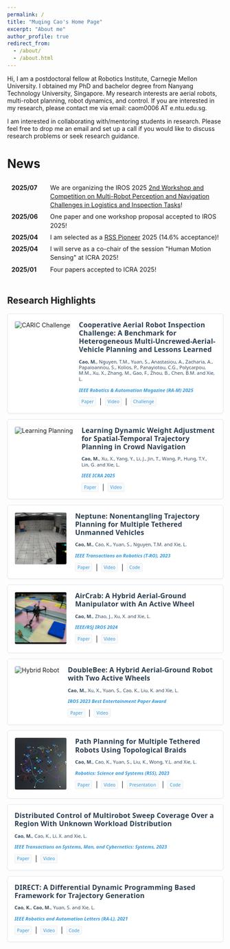```yaml
---
permalink: /
title: "Muqing Cao's Home Page"
excerpt: "About me"
author_profile: true
redirect_from: 
  - /about/
  - /about.html
---
```


Hi, I am a postdoctoral fellow at Robotics Institute, Carnegie Mellon University. I obtained my PhD and bachelor degree from Nanyang Technology University, Singapore. My research interests are aerial robots, multi-robot planning, robot dynamics, and control. If you are interested in my research, please contact me via email: caom0006 AT e.ntu.edu.sg.

<span style="background-color: white;">I am interested in collaborating with/mentoring students in research. Please feel free to drop me an email and set up a call if you would like to discuss research problems or seek research guidance.</span>

News
======
<div style="max-height: 200px; overflow-y: auto; padding: 10px;">
    <ul style="list-style-type: none; padding-left: 0; font-size: 0.9rem; line-height: 1.4; margin: 0;">
        <li style="display: flex; gap: 10px; margin-bottom: 0.5em;">
            <div style="flex: 0 0 80px; font-weight: bold;">2025/07</div>
            <div style="flex: 1;">We are organizing the IROS 2025 <a href="https://www.panlogin.com/">2nd Workshop and Competition on Multi-Robot Perception and Navigation Challenges in Logistics and Inspection Tasks</a>!</div>
        </li>
        <li style="display: flex; gap: 10px; margin-bottom: 0.5em;">
            <div style="flex: 0 0 80px; font-weight: bold;">2025/06</div>
            <div style="flex: 1;">One paper and one workshop proposal accepted to IROS 2025!</div>
        </li>        
        <li style="display: flex; gap: 10px; margin-bottom: 0.5em;">
            <div style="flex: 0 0 80px; font-weight: bold;">2025/04</div>
            <div style="flex: 1;">I am selected as a <a href="https://sites.google.com/view/rsspioneers2025/participants">RSS Pioneer</a> 2025 (14.6% acceptance)!</div>
        </li>
        <li style="display: flex; gap: 10px; margin-bottom: 0.5em;">
            <div style="flex: 0 0 80px; font-weight: bold;">2025/04</div>
            <div style="flex: 1;">I will serve as a co-chair of the session "Human Motion Sensing" at ICRA 2025!</div>
        </li>
        <li style="display: flex; gap: 10px; margin-bottom: 0.5em;">
            <div style="flex: 0 0 80px; font-weight: bold;">2025/01</div>
            <div style="flex: 1;">Four papers accepted to ICRA 2025!</div>
        </li>
        <li style="display: flex; gap: 10px; margin-bottom: 0.5em;">
            <div style="flex: 0 0 80px; font-weight: bold;">2024/10</div>
            <div style="flex: 1;">I have started a position as a postdoctor at <a href="https://theairlab.org/">CMU AirLab</a>!</div>
        </li>
        <li style="display: flex; gap: 10px; margin-bottom: 0.5em;">
            <div style="flex: 0 0 80px; font-weight: bold;">2024/10</div>
            <div style="flex: 1;">We successfully organized IROS 2024 Workshop and Competition on Multi-Robot Perception and Navigation Challenges in Logistics and Inspection Tasks (<a href="https://www.iros2024-cartin.com/">website</a>). Thanks to all speakers and participants!</div>
        </li>
        <li style="display: flex; gap: 10px; margin-bottom: 0.5em;">
            <div style="flex: 0 0 80px; font-weight: bold;">2024/06</div>
            <div style="flex: 1;">We are organizing the Cooperative Aerial Robots Inspection Challenge (CARIC) (<a href="https://ntu-aris.github.io/caric/">website</a>) in conjunction with IROS 2024 Workshop!</div>
        </li>
        <li style="display: flex; gap: 10px; margin-bottom: 0.5em;">
            <div style="flex: 0 0 80px; font-weight: bold;">2024/06</div>
            <div style="flex: 1;">Our paper on a novel <a href="https://www.youtube.com/watch?v=Q1n-IiIt400">hybrid aerial-ground manipulator</a> has been accepted by IROS 2024!</div>
        </li>
        <li style="display: flex; gap: 10px; margin-bottom: 0.5em;">
            <div style="flex: 0 0 80px; font-weight: bold;">2023/10</div>
            <div style="flex: 1;">Our paper on a novel <a href="https://youtu.be/hcw4GKmW_vs">hybrid aerial-ground robot</a> has been awarded the <strong>IROS 2023 Best Entertainment Paper</strong>!</div>
        </li>
        <li style="display: flex; gap: 10px; margin-bottom: 0.5em;">
            <div style="flex: 0 0 80px; font-weight: bold;">2023/03</div>
            <div style="flex: 1;">Our paper on <a href="https://ieeexplore.ieee.org/document/10106112">trajectory planning multi-tethered robots</a> has been accepted by <strong>T-RO</strong>!</div>
        </li>
    </ul>
</div>

<div style="height: 20px;"></div> <!-- Adds extra blank space -->

## Research Highlights

<div class="publication-item">
  <div class="publication-image">
    <img src="images/caric1.gif" alt="CARIC Challenge">
  </div>
  <div class="publication-content">
    <h3 class="publication-title">Cooperative Aerial Robot Inspection Challenge: A Benchmark for Heterogeneous Multi-Uncrewed-Aerial-Vehicle Planning and Lessons Learned</h3>
    <p class="publication-authors"><strong>Cao, M.</strong>, Nguyen, T.M., Yuan, S., Anastasiou, A., Zacharia, A., Papaioannou, S., Kolios, P., Panayiotou, C.G., Polycarpou, M.M., Xu, X., Zhang, M., Gao, F., Zhou, B., Chen, B.M. and Xie, L.</p>
    <p class="publication-venue">IEEE Robotics & Automation Magazine (RA-M) 2025</p>
    <div class="publication-links">
      <a href="https://arxiv.org/abs/2501.06566" target="_blank">Paper</a> |
      <a href="https://www.youtube.com/watch?v=8u5hj2oZ-VY" target="_blank">Video</a> |
      <a href="https://ntu-aris.github.io/caric/" target="_blank">Challenge</a>
    </div>
  </div>
</div>

<div class="publication-item">
  <div class="publication-image">
    <img src="images/learning-planning.gif" alt="Learning Planning">
  </div>
  <div class="publication-content">
    <h3 class="publication-title">Learning Dynamic Weight Adjustment for Spatial-Temporal Trajectory Planning in Crowd Navigation</h3>
    <p class="publication-authors"><strong>Cao, M.</strong>, Xu, X., Yang, Y., Li, J., Jin, T., Wang, P., Hung, T.Y., Lin, G. and Xie, L.</p>
    <p class="publication-venue">IEEE ICRA 2025</p>
    <div class="publication-links">
      <a href="https://arxiv.org/abs/2412.00555" target="_blank">Paper</a> |
      <a href="https://www.youtube.com/watch?v=nSCbNaaF_VM" target="_blank">Video</a>
    </div>
  </div>
</div>



<div class="publication-item">
  <div class="publication-image">
    <img src="images/rss2.gif" alt="Tethered UAVs">
  </div>
  <div class="publication-content">
    <h3 class="publication-title">Neptune: Nonentangling Trajectory Planning for Multiple Tethered Unmanned Vehicles</h3>
    <p class="publication-authors"><strong>Cao, M.</strong>, Cao, K., Yuan, S., Nguyen, T.M. and Xie, L.</p>
    <p class="publication-venue">IEEE Transactions on Robotics (T-RO), 2023</p>
    <div class="publication-links">
      <a href="https://ieeexplore.ieee.org/document/10106112" target="_blank">Paper</a> |
      <a href="https://youtu.be/8b1RlDvQsi0?si=5a1XaOBbJUw2tFsK" target="_blank">Video</a> |
      <a href="https://github.com/caomuqing/neptune" target="_blank">Code</a>
    </div>
  </div>
</div>

<div class="publication-item">
  <div class="publication-image">
    <img src="images/aircrab.gif" alt="AirCrab">
  </div>
  <div class="publication-content">
    <h3 class="publication-title">AirCrab: A Hybrid Aerial-Ground Manipulator with An Active Wheel</h3>
    <p class="publication-authors"><strong>Cao, M.</strong>, Zhao, J., Xu, X. and Xie, L.</p>
    <p class="publication-venue">IEEE/RSJ IROS 2024</p>
    <div class="publication-links">
      <a href="https://arxiv.org/abs/2403.15805" target="_blank">Paper</a> |
      <a href="https://www.youtube.com/watch?v=Q1n-IiIt400" target="_blank">Video</a>
    </div>
  </div>
</div>

<div class="publication-item">
  <div class="publication-image">
    <img src="images/doublebee1.gif" alt="Hybrid Robot">
  </div>
  <div class="publication-content">
    <h3 class="publication-title">DoubleBee: A Hybrid Aerial-Ground Robot with Two Active Wheels</h3>
    <p class="publication-authors"><strong>Cao, M.</strong>, Xu, X., Yuan, S., Cao, K., Liu, K. and Xie, L.</p>
    <p class="publication-venue">IROS 2023 Best Entertainment Paper Award</p>
    <div class="publication-links">
      <a href="https://arxiv.org/abs/2303.05075" target="_blank">Paper</a> |
      <a href="https://youtu.be/hcw4GKmW_vs" target="_blank">Video</a>
    </div>
  </div>
</div>

<div class="publication-item">
  <div class="publication-image">
    <img src="images/rss1.gif" alt="Tethered Robots">
  </div>
  <div class="publication-content">
    <h3 class="publication-title">Path Planning for Multiple Tethered Robots Using Topological Braids</h3>
    <p class="publication-authors"><strong>Cao, M.</strong>, Cao, K., Yuan, S., Liu, K., Wong, Y.L. and Xie, L.</p>
    <p class="publication-venue">Robotics: Science and Systems (RSS), 2023</p>
    <div class="publication-links">
      <a href="https://www.roboticsproceedings.org/rss19/p106.html" target="_blank">Paper</a> |
      <a href="https://youtu.be/igP7eaOyZuc?si=JnqFPzdO9TdRhEz0" target="_blank">Video</a> |
      <a href="https://www.youtube.com/watch?v=0-WXg0hH5Co&t=4976s" target="_blank">Presentation</a> |
      <a href="https://github.com/caomuqing/tethered_robots_path_planning" target="_blank">Code</a>
    </div>
  </div>
</div>


<div class="publication-item">
  <div class="publication-content">
    <h3 class="publication-title">Distributed Control of Multirobot Sweep Coverage Over a Region With Unknown Workload Distribution</h3>
    <p class="publication-authors"><strong>Cao, M.</strong>, Cao, K., Li, X. and Xie, L.</p>
    <p class="publication-venue">IEEE Transactions on Systems, Man, and Cybernetics: Systems, 2023</p>
    <div class="publication-links">
      <a href="https://ieeexplore.ieee.org/document/10168201" target="_blank">Paper</a> |
      <a href="https://youtu.be/nBXupDJ9x94?si=JUgQYje5BrFEth6z" target="_blank">Video</a>
    </div>
  </div>
</div>

<div class="publication-item">
  <div class="publication-content">
    <h3 class="publication-title">DIRECT: A Differential Dynamic Programming Based Framework for Trajectory Generation</h3>
    <p class="publication-authors"><strong>Cao, K.</strong>, <strong>Cao, M.</strong>, Yuan, S. and Xie, L.</p>
    <p class="publication-venue">IEEE Robotics and Automation Letters (RA-L), 2021</p>
    <div class="publication-links">
      <a href="https://ieeexplore.ieee.org/document/9681227" target="_blank">Paper</a> |
      <a href="https://youtu.be/BM8_ABM_2VM?si=NYmO9b82DaAmkFiN" target="_blank">Video</a> |
      <a href="https://github.com/ntu-caokun/DIRECT" target="_blank">Code</a>
    </div>
  </div>
</div>

<div style="width: 300px; height: 200px; overflow: hidden;">
  <script type="text/javascript" id="clustrmaps" src="//clustrmaps.com/map_v2.js?d=RLTHMJODgsVMxCoP0v1Ov2xfZV6-EyjiNuJjykzEnR8&cl=ffffff&w=a"></script>
</div>

<style>
/* Publication Items Styling */
.publication-item {
  display: flex;
  gap: 1.2rem;
  background: white;
  border: 1px solid #e1e8ed;
  border-radius: 6px;
  padding: 1rem;
  margin-bottom: 0.8rem;
  transition: all 0.2s ease;
  box-shadow: 0 1px 3px rgba(0,0,0,0.04);
}

.publication-item:hover {
  border-color: #3498db;
  box-shadow: 0 3px 8px rgba(52, 152, 219, 0.08);
}

.publication-image {
  flex-shrink: 0;
}

.publication-image img {
  width: 120px;
  height: 120px;
  border-radius: 4px;
  object-fit: cover;
  border: 1px solid #ecf0f1;
}

.publication-content {
  flex: 1;
  min-width: 0; /* Prevents flex item from overflowing */
}

.publication-title {
  color: #2c3e50;
  font-size: 1.0rem;
  font-weight: 600;
  margin: 0 0 0.3rem 0;
  line-height: 1.2;
  font-family: "Segoe UI", "Roboto", "Helvetica Neue", Arial, sans-serif;
  letter-spacing: 0.01em;
}

.publication-authors {
  color: #34495e;
  margin-bottom: 0.25rem;
  line-height: 1.2;
  font-weight: 500;
  font-size: 0.7rem !important;
  font-family: "Segoe UI", "Roboto", "Helvetica Neue", Arial, sans-serif;
}

.publication-venue {
  color: #3498db;
  font-weight: 600;
  margin-bottom: 0.6rem;
  font-size: 0.7rem !important;
  font-style: italic;
  font-family: "Segoe UI", "Roboto", "Helvetica Neue", Arial, sans-serif;
}

.publication-links {
  display: flex;
  gap: 0.5rem;
  flex-wrap: wrap;
  align-items: center;
}

.publication-links a {
  color: #3498db;
  text-decoration: none;
  font-weight: 500;
  font-size: 0.65rem;
  transition: color 0.2s ease;
  padding: 0.15rem 0.3rem;
  border-radius: 3px;
  background: #f8f9fa;
  border: 1px solid #e9ecef;
  font-family: "Segoe UI", "Roboto", "Helvetica Neue", Arial, sans-serif;
}

.publication-links a:hover {
  color: #2980b9;
  background: #e3f2fd;
  border-color: #3498db;
}

/* Responsive adjustments */
@media (max-width: 768px) {
  .publication-item {
    flex-direction: column;
    text-align: center;
    gap: 0.8rem;
    padding: 0.8rem;
  }
  
  .publication-image {
    align-self: center;
  }
  
  .publication-links {
    justify-content: center;
  }
  
  .publication-title {
    font-size: 0.95rem;
  }
  
  .publication-authors {
    font-size: 0.65rem !important;
  }
  
  .publication-venue {
    font-size: 0.7rem !important;
  }
}

@media (max-width: 480px) {
  .publication-item {
    padding: 0.7rem;
    margin-bottom: 0.6rem;
  }
  
  .publication-image img {
    width: 110px;
    height: 110px;
  }
  
  .publication-title {
    font-size: 0.9rem;
  }
  
  .publication-authors {
    font-size: 0.6rem !important;
  }
  
  .publication-venue {
    font-size: 0.65rem !important;
  }
  
  .publication-links a {
    font-size: 0.6rem;
    padding: 0.1rem 0.25rem;
  }
}
</style>